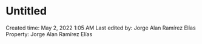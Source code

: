 # Untitled

Created time: May 2, 2022 1:05 AM
Last edited by: Jorge Alan Ramírez Elías
Property: Jorge Alan Ramírez Elías
